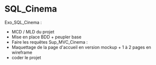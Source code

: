 # SQL_Cinema
Exo_SQL_Cinema :
 - MCD / MLD du projet
 - Mise en place BDD + peupler base
 - Faire les requêtes
Sup_MVC_Cinema :
 - Maquettage de la page d'accueil en version mockup + 1 à 2 pages en wireframe
 - coder le projet
   

